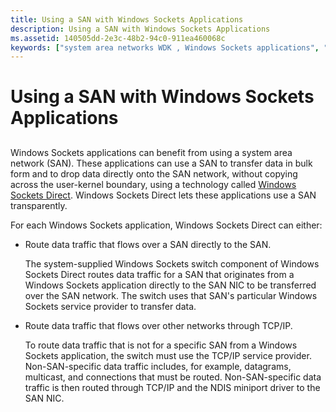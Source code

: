 ```yaml
---
title: Using a SAN with Windows Sockets Applications
description: Using a SAN with Windows Sockets Applications
ms.assetid: 140505dd-2e3c-48b2-94c0-911ea460068c
keywords: ["system area networks WDK , Windows Sockets applications", "SAN WDK , Windows Sockets applications", "Windows Sockets applications WDK SANs"]
---
```


# Using a SAN with Windows Sockets Applications


## <a href="" id="ddk-using-a-san-with-windows-sockets-applications-ng"></a>


Windows Sockets applications can benefit from using a system area network (SAN). These applications can use a SAN to transfer data in bulk form and to drop data directly onto the SAN network, without copying across the user-kernel boundary, using a technology called [Windows Sockets Direct](windows-sockets-direct.md). Windows Sockets Direct lets these applications use a SAN transparently.

For each Windows Sockets application, Windows Sockets Direct can either:

-   Route data traffic that flows over a SAN directly to the SAN.

    The system-supplied Windows Sockets switch component of Windows Sockets Direct routes data traffic for a SAN that originates from a Windows Sockets application directly to the SAN NIC to be transferred over the SAN network. The switch uses that SAN's particular Windows Sockets service provider to transfer data.

-   Route data traffic that flows over other networks through TCP/IP.

    To route data traffic that is not for a specific SAN from a Windows Sockets application, the switch must use the TCP/IP service provider. Non-SAN-specific data traffic includes, for example, datagrams, multicast, and connections that must be routed. Non-SAN-specific data traffic is then routed through TCP/IP and the NDIS miniport driver to the SAN NIC.

 

 





